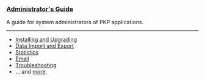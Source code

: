
### [Administrator's Guide](admin-guide/en/)

A guide for system administrators of PKP applications.

---

- [Installing and Upgrading](admin-guide/en/managing-the-environment)
- [Data Import and Export](admin-guide/en/data-import-and-export)
- [Statistics](admin-guide/en/statistics)
- [Email](admin-guide/en/email)
- [Troubleshooting](admin-guide/en/troubleshooting)
- ... and [more](admin-guide/en/).
